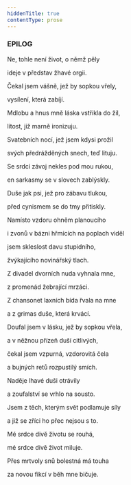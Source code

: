 ```yaml
---
hiddenTitle: true
contentType: prose
---
```


<section>

### EPILOG

Ne, tohle není život, o němž pěly 

ideje v představ žhavé orgii. 

Čekal jsem vášně, jež by sopkou vřely, 

vysílení, která zabíjí.

Mdlobu a hnus mně láska vstřikla do žil, 

lítost, již marně ironizuju. 

Svatebních nocí, jež jsem kdysi prožil 

svých předrážděných snech, teď lituju.

Se srdcí závoj nekles pod mou rukou, 

en sarkasmy se v slovech zablýskly. 

Duše jak psi, jež pro zábavu tlukou, 

před cynismem se do tmy přitiskly.

Namísto vzdoru ohněm planoucího 

i zvonů v bázni hřmících na poplach viděl 

jsem skleslost davu stupidního, 

žvýkajícího novinářský tlach.

Z divadel dvorních nuda vyhnala mne, 

z promenád žebrající mrzáci. 

Z chansonet laxních bída řvala na mne 

a z grimas duše, která krvácí.

Doufal jsem v lásku, jež by sopkou vřela, 

a v něžnou přízeň duší citlivých, 

čekal jsem vzpurná, vzdorovitá čela 

a bujných retů rozpustilý smích.

Naděje lhavé duši otrávily 

a zoufalství se vrhlo na sousto. 

Jsem z těch, kterým svět podlamuje síly 

a již se zříci ho přec nejsou s to.

Mé srdce divě životu se rouhá, 

mé srdce divě život miluje. 

Přes mrtvoly snů bolestná má touha 

za novou fikcí v běh mne bičuje.

</section>
